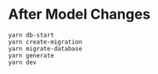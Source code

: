 # After Model Changes

```
yarn db-start
yarn create-migration
yarn migrate-database
yarn generate
yarn dev
```
